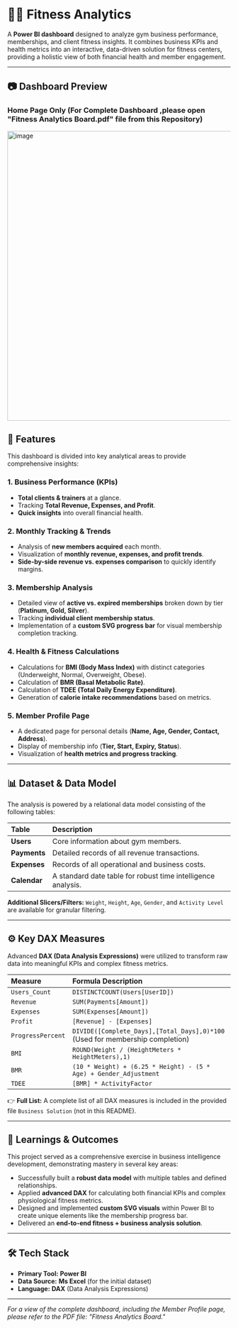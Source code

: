 # 🏋️‍♂️ Fitness Analytics 



A **Power BI dashboard** designed to analyze gym business performance, memberships, and client fitness insights. It combines business KPIs and health metrics into an interactive, data-driven solution for fitness centers, providing a holistic view of both financial health and member engagement.

---

## 📷 Dashboard Preview

### Home Page Only (For Complete Dashboard ,please open "Fitness Analytics Board.pdf" file from this Repository)
<img width="1197" height="653" alt="image" src="https://github.com/user-attachments/assets/fb0ccb6f-e549-47a3-b884-66ec343f9007" />




## 📌 Features

This dashboard is divided into key analytical areas to provide comprehensive insights:

### 1. Business Performance (KPIs)
* **Total clients & trainers** at a glance.
* Tracking **Total Revenue, Expenses, and Profit**.
* **Quick insights** into overall financial health.

### 2. Monthly Tracking & Trends
* Analysis of **new members acquired** each month.
* Visualization of **monthly revenue, expenses, and profit trends**.
* **Side-by-side revenue vs. expenses comparison** to quickly identify margins.

### 3. Membership Analysis
* Detailed view of **active vs. expired memberships** broken down by tier (**Platinum, Gold, Silver**).
* Tracking **individual client membership status**.
* Implementation of a **custom SVG progress bar** for visual membership completion tracking.

### 4. Health & Fitness Calculations
* Calculations for **BMI (Body Mass Index)** with distinct categories (Underweight, Normal, Overweight, Obese).
* Calculation of **BMR (Basal Metabolic Rate)**.
* Calculation of **TDEE (Total Daily Energy Expenditure)**.
* Generation of **calorie intake recommendations** based on metrics.

### 5. Member Profile Page
* A dedicated page for personal details (**Name, Age, Gender, Contact, Address**).
* Display of membership info (**Tier, Start, Expiry, Status**).
* Visualization of **health metrics and progress tracking**.

---

## 📊 Dataset & Data Model

The analysis is powered by a relational data model consisting of the following tables:

| Table | Description |
| :--- | :--- |
| **Users** | Core information about gym members. |
| **Payments** | Detailed records of all revenue transactions. |
| **Expenses** | Records of all operational and business costs. |
| **Calendar** | A standard date table for robust time intelligence analysis. |

**Additional Slicers/Filters:** `Weight`, `Height`, `Age`, `Gender`, and `Activity Level` are available for granular filtering.

---

## ⚙️ Key DAX Measures

Advanced **DAX (Data Analysis Expressions)** were utilized to transform raw data into meaningful KPIs and complex fitness metrics.

| Measure | Formula Description |
| :--- | :--- |
| `Users_Count` | `DISTINCTCOUNT(Users[UserID])` |
| `Revenue` | `SUM(Payments[Amount])` |
| `Expenses` | `SUM(Expenses[Amount])` |
| `Profit` | `[Revenue] - [Expenses]` |
| `ProgressPercent` | `DIVIDE([Complete_Days],[Total_Days],0)*100` (Used for membership completion) |
| `BMI` | `ROUND(Weight / (HeightMeters * HeightMeters),1)` |
| `BMR` | `(10 * Weight) + (6.25 * Height) - (5 * Age) + Gender_Adjustment` |
| `TDEE` | `[BMR] * ActivityFactor` |

👉 **Full List:** A complete list of all DAX measures is included in the provided file `Business Solution` (not in this README).

---

## 🚀 Learnings & Outcomes

This project served as a comprehensive exercise in business intelligence development, demonstrating mastery in several key areas:

* Successfully built a **robust data model** with multiple tables and defined relationships.
* Applied **advanced DAX** for calculating both financial KPIs and complex physiological fitness metrics.
* Designed and implemented **custom SVG visuals** within Power BI to create unique elements like the membership progress bar.
* Delivered an **end-to-end fitness + business analysis solution**.

---

## 🛠️ Tech Stack

* **Primary Tool:** **Power BI**
* **Data Source:** **Ms Excel** (for the initial dataset)
* **Language:** **DAX** (Data Analysis Expressions)

---





*For a view of the complete dashboard, including the Member Profile page, please refer to the PDF file: "Fitness Analytics Board."*

